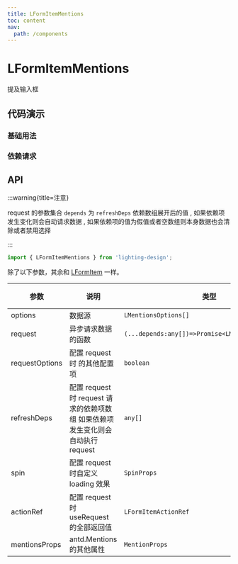 ```yaml
---
title: LFormItemMentions
toc: content
nav:
  path: /components
---
```


# LFormItemMentions

提及输入框

## 代码演示

### 基础用法

<code src='./demos/Demo1.tsx'></code>

### 依赖请求

<code src='./demos/Demo2.tsx'></code>

## API

:::warning{title=注意}

request 的参数集合 `depends` 为 `refreshDeps` 依赖数组展开后的值 , 如果依赖项发生变化则会自动请求数据 , 如果依赖项的值为假值或者空数组则本身数据也会清除或者禁用选择

:::

```ts
import { LFormItemMentions } from 'lighting-design';
```

除了以下参数，其余和 [LFormItem](/components/form-item#api) 一样。

| 参数           | 说明                                                                            | 类型                                              | 默认值  |
| -------------- | ------------------------------------------------------------------------------- | ------------------------------------------------- | ------- |
| options        | 数据源                                                                          | `LMentionsOptions[]`                              | `-`     |
| request        | 异步请求数据的函数                                                              | `(...depends:any[])=>Promise<LMentionsOptions[]>` | `-`     |
| requestOptions | 配置 request 时 的其他配置项                                                    | `boolean`                                         | `false` |
| refreshDeps    | 配置 request 时 request 请求的依赖项数组 如果依赖项发生变化则会自动执行 request | `any[]`                                           | `[]`    |
| spin           | 配置 request 时自定义 loading 效果                                              | `SpinProps`                                       | `-`     |
| actionRef      | 配置 request 时 useRequest 的全部返回值                                         | `LFormItemActionRef`                              | `-`     |
| mentionsProps  | antd.Mentions 的其他属性                                                        | `MentionProps`                                    | `-`     |
